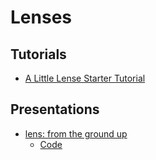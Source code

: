 # Lenses

## Tutorials
- [A Little Lense Starter Tutorial](https://www.fpcomplete.com/school/to-infinity-and-beyond/pick-of-the-week/a-little-lens-starter-tutorial)

## Presentations
- [lens: from the ground up](https://speakerdeck.com/markhibberd/lens-from-the-ground-up)
  - [Code](https://github.com/markhibberd/lens-talk)
